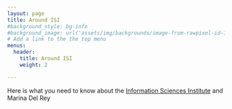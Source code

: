 ```yaml
---
layout: page
title: Around ISI
#background_style: bg-info
#background_image: url('assets/img/backgrounds/image-from-rawpixel-id-1199650-jpeg.jpg')
# Add a link to the the top menu
menus:
  header:
    title: Around ISI
    weight: 2

---
```


Here is what you need to know about the [Information Sciences Institute](https://www.isi.edu/) and Marina Del Rey

